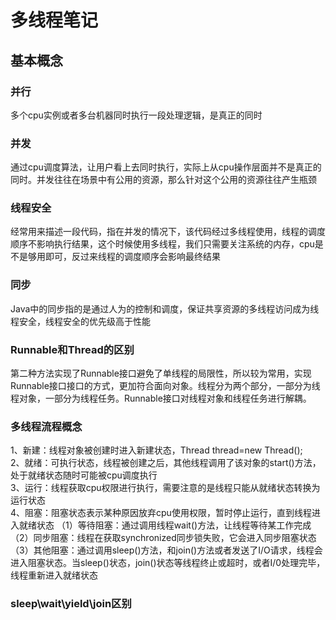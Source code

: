 # 多线程笔记
## 基本概念
### 并行
多个cpu实例或者多台机器同时执行一段处理逻辑，是真正的同时
### 并发
通过cpu调度算法，让用户看上去同时执行，实际上从cpu操作层面并不是真正的同时。并发往往在场景中有公用的资源，那么针对这个公用的资源往往产生瓶颈
### 线程安全
经常用来描述一段代码，指在并发的情况下，该代码经过多线程使用，线程的调度顺序不影响执行结果，这个时候使用多线程，我们只需要关注系统的内存，cpu是不是够用即可，反过来线程的调度顺序会影响最终结果
### 同步
Java中的同步指的是通过人为的控制和调度，保证共享资源的多线程访问成为线程安全，线程安全的优先级高于性能
### Runnable和Thread的区别
第二种方法实现了Runnable接口避免了单线程的局限性，所以较为常用，实现Runnable接口接口的方式，更加符合面向对象。线程分为两个部分，一部分为线程对象，一部分为线程任务。Runnable接口对线程对象和线程任务进行解耦。
### 多线程流程概念
1、新建：线程对象被创建时进入新建状态，Thread thread=new Thread();  
2、就绪：可执行状态，线程被创建之后，其他线程调用了该对象的start()方法，处于就绪状态随时可能被cpu调度执行  
3、运行：线程获取cpu权限进行执行，需要注意的是线程只能从就绪状态转换为运行状态  
4、阻塞：阻塞状态表示某种原因放弃cpu使用权限，暂时停止运行，直到线程进入就绪状态
      （1）等待阻塞：通过调用线程wait()方法，让线程等待某工作完成  
      （2）同步阻塞：线程在获取synchronized同步锁失败，它会进入同步阻塞状态  
      （3）其他阻塞：通过调用sleep()方法，和join()方法或者发送了I/O请求，线程会进入阻塞状态。当sleep()状态，join()状态等线程终止或超时，或者I/0处理完毕，线程重新进入就绪状态  
### sleep\wait\yield\join区别
 